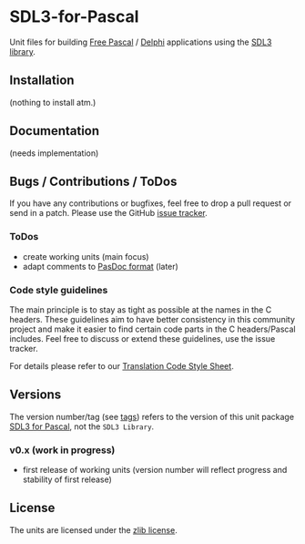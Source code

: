 # SDL3-for-Pascal

Unit files for building
[Free Pascal](https://freepascal.org/) / [Delphi](https://www.embarcadero.com/products/delphi) applications
using the [SDL3 library](https://libsdl.org).

## Installation

(nothing to install atm.)

## Documentation

(needs implementation)

## Bugs / Contributions / ToDos

If you have any contributions or bugfixes, feel free to drop a pull request or send in a patch.
Please use the GitHub [issue tracker](https://github.com/PascalGameDevelopment/SDL3-for-Pascal/issues).

### ToDos

- create working units (main focus)
- adapt comments to [PasDoc format](https://pasdoc.github.io) (later)

### Code style guidelines

The main principle is to stay as tight as possible at the names in the C headers.
These guidelines aim to have better consistency in this community project and make
it easier to find certain code parts in the C headers/Pascal includes. Feel free
to discuss or extend these guidelines, use the issue tracker.

For details please refer to our [Translation Code Style Sheet](STYLESHEET.md).

## Versions

The version number/tag (see [tags](https://github.com/PascalGameDevelopment/SDL3-for-Pascal/tags)) refers to the version of this unit  package [SDL3 for Pascal](https://github.com/PascalGameDevelopment/SDL3-for-Pascal), not the `SDL3 Library`.

### v0.x (work in progress)

- first release of working units (version number will reflect progress and stability of first release)

## License

The units are licensed under the [zlib license](https://opensource.org/license/zlib).
